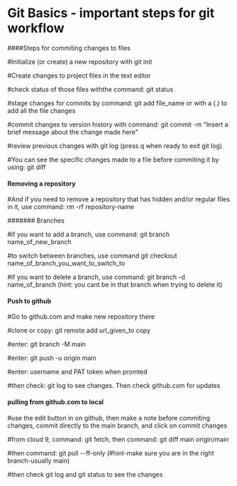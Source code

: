 # Git Basics - important steps for git workflow


####Steps for commiting changes to files

#Initialize (or create) a new repository with git init

#Create changes to project files in the text editor

#check status of those files withthe command: git status

#stage changes for commits by command: git add file_name 
          or with a (.) to add all the file changes

#commit changes to version history with command: 
          git commit -m "Insert a brief message about the change made here"

#review previous changes with git log (press q when ready to exit git log)

#You can see the specific changes made to a file before commiting it by using: git diff


#### Removing a repository

#And if you need to remove a repository that has hidden and/or regular files in it, 
          use command: rm -rf repository-name


####### Branches

#if you want to add a branch, use command: git branch name_of_new_branch 

#to switch between branches, use command git checkout name_of_branch_you_want_to_switch_to 

#if you want to delete a branch, use command: git branch -d name_of_branch 
          (hint: you cant be in that branch when trying to delete it)
          
          
#### Push to github 

#Go to github.com and make new repository there

#clone or copy: git remote add url_given_to copy

#enter: git branch -M main

#enter: git push -u origin main

#enter: username and PAT token when promted

#then check: git log to see changes. Then check github.com for updates


#### pulling from github.com to local 

#use the edit button in on github, then make a note before commiting changes, commit directly to the main branch, and click on commit changes

#from cloud 9, command: git fetch, then command: git diff main origin/main

#then command: git pull --ff-only (#hint-make sure you are in the right branch-usually main)

#then check git log and git status to see the changes
